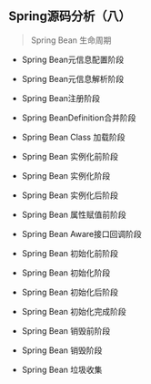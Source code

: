 ## Spring源码分析（八）

> Spring Bean 生命周期



- Spring Bean元信息配置阶段
- Spring Bean元信息解析阶段



- Spring Bean注册阶段



- Spring BeanDefinition合并阶段



- Spring Bean Class 加载阶段



- Spring Bean 实例化前阶段
- Spring Bean 实例化阶段
- Spring Bean 实例化后阶段



- Spring Bean 属性赋值前阶段



- Spring Bean Aware接口回调阶段



- Spring Bean 初始化前阶段
- Spring Bean 初始化阶段
- Spring Bean 初始化后阶段
- Spring Bean 初始化完成阶段



- Spring Bean 销毁前阶段
- Spring Bean 销毁阶段
- Spring Bean 垃圾收集